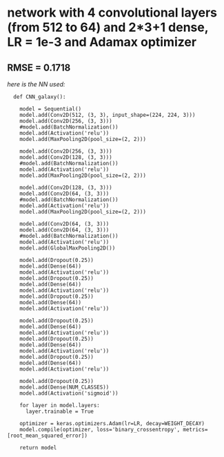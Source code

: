 ﻿# network with 4 convolutional layers (from 512 to 64) and 2*3+1 dense, LR = 1e-3 and Adamax optimizer

## RMSE = 0.1718

_here is the NN used:_
      
      def CNN_galaxy():

        model = Sequential()
        model.add(Conv2D(512, (3, 3), input_shape=(224, 224, 3)))
        model.add(Conv2D(256, (3, 3)))
        #model.add(BatchNormalization())
        model.add(Activation('relu'))
        model.add(MaxPooling2D(pool_size=(2, 2)))

        model.add(Conv2D(256, (3, 3)))
        model.add(Conv2D(128, (3, 3)))
        #model.add(BatchNormalization())
        model.add(Activation('relu'))
        model.add(MaxPooling2D(pool_size=(2, 2)))

        model.add(Conv2D(128, (3, 3)))
        model.add(Conv2D(64, (3, 3)))
        #model.add(BatchNormalization())
        model.add(Activation('relu'))
        model.add(MaxPooling2D(pool_size=(2, 2)))

        model.add(Conv2D(64, (3, 3)))
        model.add(Conv2D(64, (3, 3)))
        #model.add(BatchNormalization())
        model.add(Activation('relu'))
        model.add(GlobalMaxPooling2D())

        model.add(Dropout(0.25))
        model.add(Dense(64))
        model.add(Activation('relu'))
        model.add(Dropout(0.25))
        model.add(Dense(64))
        model.add(Activation('relu'))
        model.add(Dropout(0.25))
        model.add(Dense(64))
        model.add(Activation('relu'))

        model.add(Dropout(0.25))
        model.add(Dense(64))
        model.add(Activation('relu'))
        model.add(Dropout(0.25))
        model.add(Dense(64))
        model.add(Activation('relu'))
        model.add(Dropout(0.25))
        model.add(Dense(64))
        model.add(Activation('relu'))

        model.add(Dropout(0.25))
        model.add(Dense(NUM_CLASSES))
        model.add(Activation('sigmoid'))

        for layer in model.layers:
          layer.trainable = True

        optimizer = keras.optimizers.Adam(lr=LR, decay=WEIGHT_DECAY)
        model.compile(optimizer, loss='binary_crossentropy', metrics=[root_mean_squared_error])

        return model
